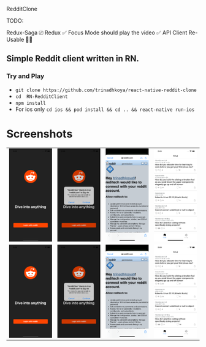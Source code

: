 RedditClone


TODO:

Redux-Saga ⎚
Redux ✅
Focus Mode should play the video  ✅
API Client Re-Usable 👨‍💻

## Simple Reddit client written in RN.

### Try and Play
- `git clone https://github.com/trinadhkoya/react-native-reddit-clone`
- `cd  RN-RedditClient`
- `npm install`
- For ios only `cd ios && pod install && cd .. && react-native run-ios`



# Screenshots
<table>
  <tr>
    <td><img src="./ScreenShots/1.png" width="300"></td>
    <td><img src="./ScreenShots/2.png" width="300"></td>
    <td><img src="./ScreenShots/3.png" width="300"></td>
    <td><img src="./ScreenShots/4.png" width="300"></td>
  <tr>
  <tr>
      <td><img src="./ScreenShots/1.png" width="300"></td>
      <td><img src="./ScreenShots/2.png" width="300"></td>
      <td><img src="./ScreenShots/3.png" width="300"></td>
      <td><img src="./ScreenShots/4.png" width="300"></td>
    <tr>

</table>
